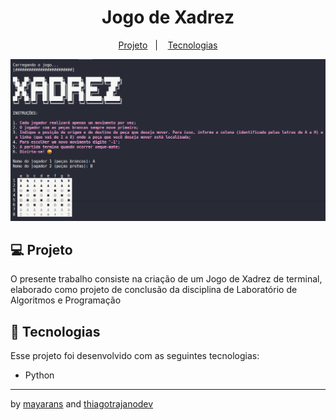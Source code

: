 <h1 align="center"> Jogo de Xadrez </h1>

<p align="center">
  <a href="#-projeto">Projeto</a>&nbsp;&nbsp;&nbsp;|&nbsp;&nbsp;&nbsp;
  <a href="#-tecnologias">Tecnologias</a>
</p>

<p align="center">
  <img src="print_xadrez.png" alt="print do jogo no terminal">
</p>

## 💻 Projeto

O presente trabalho consiste na criação de um Jogo de Xadrez de terminal, elaborado como projeto de conclusão da disciplina de Laboratório de Algoritmos e Programação

## 🚀 Tecnologias

Esse projeto foi desenvolvido com as seguintes tecnologias:

- Python

---

by [mayarans](https://github.com/mayarans) and [thiagotrajanodev](https://github.com/ThiagoTrajanoDev)
